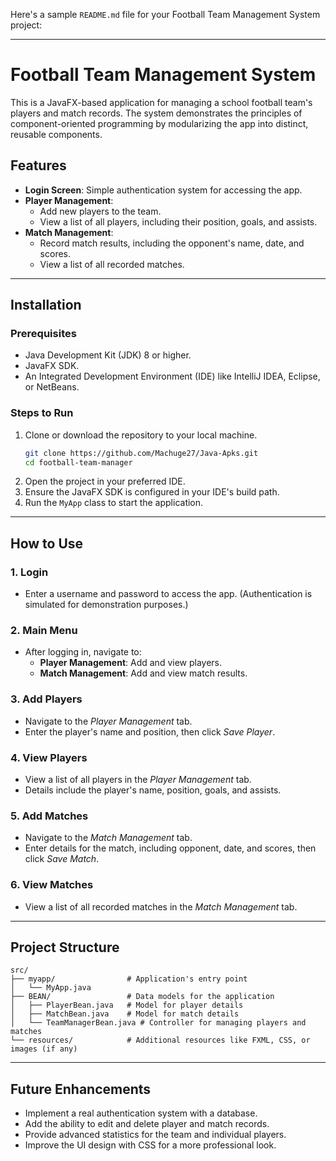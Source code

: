 Here's a sample `README.md` file for your Football Team Management System project:

---

# Football Team Management System

This is a JavaFX-based application for managing a school football team's players and match records. The system demonstrates the principles of component-oriented programming by modularizing the app into distinct, reusable components.

## Features
- **Login Screen**: Simple authentication system for accessing the app.
- **Player Management**:
  - Add new players to the team.
  - View a list of all players, including their position, goals, and assists.
- **Match Management**:
  - Record match results, including the opponent's name, date, and scores.
  - View a list of all recorded matches.

---

## Installation

### Prerequisites
- Java Development Kit (JDK) 8 or higher.
- JavaFX SDK.
- An Integrated Development Environment (IDE) like IntelliJ IDEA, Eclipse, or NetBeans.

### Steps to Run
1. Clone or download the repository to your local machine.
   ```bash
   git clone https://github.com/Machuge27/Java-Apks.git
   cd football-team-manager
   ```
2. Open the project in your preferred IDE.
3. Ensure the JavaFX SDK is configured in your IDE's build path.
4. Run the `MyApp` class to start the application.

---

## How to Use

### 1. Login
- Enter a username and password to access the app. (Authentication is simulated for demonstration purposes.)

### 2. Main Menu
- After logging in, navigate to:
  - **Player Management**: Add and view players.
  - **Match Management**: Add and view match results.

### 3. Add Players
- Navigate to the *Player Management* tab.
- Enter the player's name and position, then click *Save Player*.

### 4. View Players
- View a list of all players in the *Player Management* tab.
- Details include the player's name, position, goals, and assists.

### 5. Add Matches
- Navigate to the *Match Management* tab.
- Enter details for the match, including opponent, date, and scores, then click *Save Match*.

### 6. View Matches
- View a list of all recorded matches in the *Match Management* tab.

---

## Project Structure
```
src/
├── myapp/                # Application's entry point
│   └── MyApp.java
├── BEAN/                 # Data models for the application
│   ├── PlayerBean.java   # Model for player details
│   ├── MatchBean.java    # Model for match details
│   └── TeamManagerBean.java # Controller for managing players and matches
└── resources/            # Additional resources like FXML, CSS, or images (if any)
```

---

## Future Enhancements
- Implement a real authentication system with a database.
- Add the ability to edit and delete player and match records.
- Provide advanced statistics for the team and individual players.
- Improve the UI design with CSS for a more professional look.


